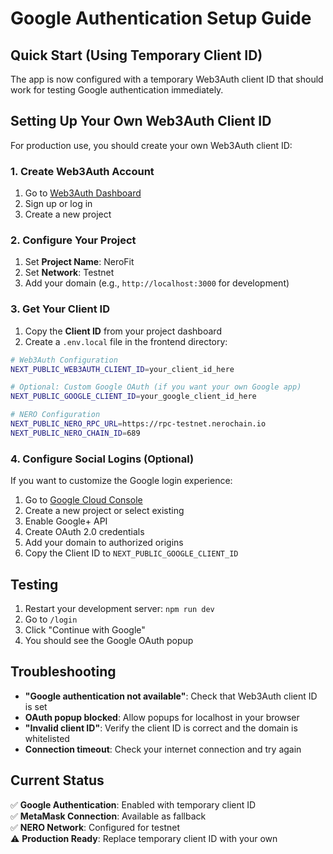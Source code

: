 # Google Authentication Setup Guide

## Quick Start (Using Temporary Client ID)

The app is now configured with a temporary Web3Auth client ID that should work for testing Google authentication immediately.

## Setting Up Your Own Web3Auth Client ID

For production use, you should create your own Web3Auth client ID:

### 1. Create Web3Auth Account
1. Go to [Web3Auth Dashboard](https://dashboard.web3auth.io)
2. Sign up or log in
3. Create a new project

### 2. Configure Your Project
1. Set **Project Name**: NeroFit
2. Set **Network**: Testnet
3. Add your domain (e.g., `http://localhost:3000` for development)

### 3. Get Your Client ID
1. Copy the **Client ID** from your project dashboard
2. Create a `.env.local` file in the frontend directory:

```bash
# Web3Auth Configuration
NEXT_PUBLIC_WEB3AUTH_CLIENT_ID=your_client_id_here

# Optional: Custom Google OAuth (if you want your own Google app)
NEXT_PUBLIC_GOOGLE_CLIENT_ID=your_google_client_id_here

# NERO Configuration
NEXT_PUBLIC_NERO_RPC_URL=https://rpc-testnet.nerochain.io
NEXT_PUBLIC_NERO_CHAIN_ID=689
```

### 4. Configure Social Logins (Optional)
If you want to customize the Google login experience:

1. Go to [Google Cloud Console](https://console.cloud.google.com)
2. Create a new project or select existing
3. Enable Google+ API
4. Create OAuth 2.0 credentials
5. Add your domain to authorized origins
6. Copy the Client ID to `NEXT_PUBLIC_GOOGLE_CLIENT_ID`

## Testing

1. Restart your development server: `npm run dev`
2. Go to `/login`
3. Click "Continue with Google"
4. You should see the Google OAuth popup

## Troubleshooting

- **"Google authentication not available"**: Check that Web3Auth client ID is set
- **OAuth popup blocked**: Allow popups for localhost in your browser
- **"Invalid client ID"**: Verify the client ID is correct and the domain is whitelisted
- **Connection timeout**: Check your internet connection and try again

## Current Status

✅ **Google Authentication**: Enabled with temporary client ID  
✅ **MetaMask Connection**: Available as fallback  
✅ **NERO Network**: Configured for testnet  
⚠️ **Production Ready**: Replace temporary client ID with your own 